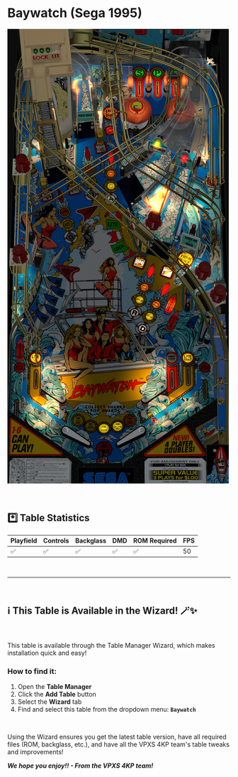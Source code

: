 # Baywatch (Sega 1995)

![Table Preview](../../images/vpx-baywatch-preview.png)

<br>

## *️⃣  Table Statistics

| Playfield | Controls | Backglass | DMD | ROM Required | FPS | 
|-----------|----------|-----------|-----|--------------|-----|
| :white_check_mark: | :white_check_mark: | :white_check_mark: | :white_check_mark: | :white_check_mark: | 50 |

<br>

---

<br>

## ℹ️ This Table is Available in the Wizard! 🪄✨

<br>

This table is available through the Table Manager Wizard, which makes installation quick and easy!

### How to find it:

1.  Open the **Table Manager**
2.  Click the **Add Table** button
3.  Select the **Wizard** tab
4.  Find and select this table from the dropdown menu: **`Baywatch`**

<br>

Using the Wizard ensures you get the latest table version, have all required files (ROM, backglass, etc.), and have all the VPXS 4KP team's table tweaks and improvements!

__*We hope you enjoy!!   -  From the VPXS 4KP team!*__

